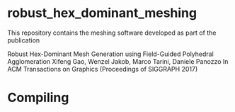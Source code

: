# robust_hex_dominant_meshing

This repository contains the meshing software developed as part of the publication

Robust Hex-Dominant Mesh Generation using Field-Guided Polyhedral Agglomeration
Xifeng Gao, Wenzel Jakob, Marco Tarini, Daniele Panozzo
In ACM Transactions on Graphics (Proceedings of SIGGRAPH 2017)


# Compiling

